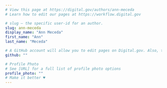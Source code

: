 ```yaml
---
# View this page at https://digital.gov/authors/ann-meceda
# Learn how to edit our pages at https://workflow.digital.gov

# slug — the specific user-id for an author.
slug: ann-meceda
display_name: "Ann Meceda"
first_name: "Ann"
last_name: "Meceda"

# A GitHub account will allow you to edit pages on Digital.gov. Also, the image used in your GitHub account can be used to populate your digital.gov profile photo. Learn more about getting a Github account at [URL]
github: ""

# Profile Photo
# See [URL] for a full list of profile photo options
profile_photo: ""
# Make it better ♥
---
```

